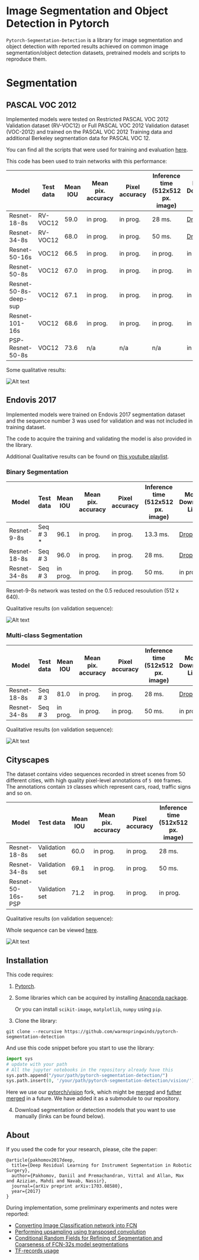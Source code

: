 # Image Segmentation and Object Detection in Pytorch 

```Pytorch-Segmentation-Detection``` is a library for image segmentation and object detection with reported results achieved on common image segmentation/object detection datasets, pretrained models and scripts to reproduce them.


# Segmentation


## PASCAL VOC 2012

Implemented models were tested on Restricted PASCAL VOC 2012 Validation dataset (RV-VOC12) or Full PASCAL VOC 2012 Validation dataset (VOC-2012) and trained on
the PASCAL VOC 2012 Training data and additional Berkeley segmentation data for PASCAL VOC 12.

You can find all the scripts that were used for training and evaluation [here](pytorch_segmentation_detection/recipes/pascal_voc/segmentation).

This code has been used to train networks with this performance:

| Model            | Test data |Mean IOU | Mean pix. accuracy | Pixel accuracy|Inference time (512x512 px. image) | Model Download Link | Related paper |
|------------------|-----------|---------|--------------------|----------------|----|---------------------|----------|
| Resnet-18-8s    | RV-VOC12  | 59.0   | in prog.           | in prog.       |28 ms.| [Dropbox](https://www.dropbox.com/s/zxv1hb09fa8numa/resnet_18_8s_59.pth?dl=0)            | [DeepLab](https://arxiv.org/abs/1606.00915) |
| Resnet-34-8s   | RV-VOC12  | 68.0   | in prog.           | in prog.  | 50 ms.  | [Dropbox](https://www.dropbox.com/s/91wcu6bpqezu4br/resnet_34_8s_68.pth?dl=0)            | [DeepLab](https://arxiv.org/abs/1606.00915) |
| Resnet-50-16s   | VOC12  | 66.5   | in prog.           | in prog.  | in prog.  | in prog.        | [DeepLab](https://arxiv.org/abs/1606.00915) |
| Resnet-50-8s   | VOC12  | 67.0   | in prog.           | in prog.  | in prog.  | in prog.        | [DeepLab](https://arxiv.org/abs/1606.00915) |
| Resnet-50-8s-deep-sup   | VOC12  | 67.1   | in prog.           | in prog.  | in prog.  | in prog.        | [DeepLab](https://arxiv.org/abs/1606.00915) |
| Resnet-101-16s   | VOC12  | 68.6   | in prog.           | in prog.  | in prog.  | in prog.        | [DeepLab](https://arxiv.org/abs/1606.00915) |
| PSP-Resnet-50-8s  | VOC12  | 73.6   | n/a              | n/a         | n/a |     in prog.                | [PSPnet](https://arxiv.org/abs/1612.01105) |


Some qualitative results:

![Alt text](pytorch_segmentation_detection/recipes/pascal_voc/segmentation/segmentation_demo_preview.gif?raw=true "Title")


## Endovis 2017

Implemented models were trained on Endovis 2017 segmentation dataset and the sequence number
3 was used for validation and was not included in training dataset. 

The code to acquire the training and validating the model is also provided in the library.

Additional Qualitative results can be found on [this youtube playlist](https://www.youtube.com/watch?v=DJZxOuT5GY0&list=PLJkMX36nfYD3MpJozA3kdJKQpTVishk5_).

### Binary Segmentation

| Model            | Test data |Mean IOU | Mean pix. accuracy | Pixel accuracy|Inference time (512x512 px. image) | Model Download Link |
|------------------|-----------|---------|--------------------|----------------|----|---------------------|
| Resnet-9-8s   | Seq # 3 *  | 96.1   | in prog.           | in prog.       |13.3 ms.| [Dropbox](https://www.dropbox.com/s/3l7o1sfrnqhnpw8/resnet_9_8s.pth?dl=0)            |
| Resnet-18-8s   | Seq # 3  | 96.0   | in prog.           | in prog.       |28 ms.| [Dropbox](https://www.dropbox.com/s/4lemtiaacrytatu/resnet_18_8s_best.pth?dl=0)            |
| Resnet-34-8s   | Seq # 3  | in prog.   | in prog.           | in prog.  | 50 ms.  | in prog.            |

Resnet-9-8s network was tested on the 0.5 reduced resoulution (512 x 640).

Qualitative results (on validation sequence):

![Alt text](pytorch_segmentation_detection/recipes/endovis_2017/segmentation/validation_binary.gif?raw=true "Title")

### Multi-class Segmentation

| Model            | Test data |Mean IOU | Mean pix. accuracy | Pixel accuracy|Inference time (512x512 px. image) | Model Download Link |
|------------------|-----------|---------|--------------------|----------------|----|---------------------|
| Resnet-18-8s   | Seq # 3  | 81.0   | in prog.           | in prog.       |28 ms.| [Dropbox](https://www.dropbox.com/s/p9ey655mmzb3v5l/resnet_18_8s_multiclass_best.pth?dl=0)            |
| Resnet-34-8s   | Seq # 3  | in prog.   | in prog.           | in prog.  | 50 ms.  | in prog            |

Qualitative results (on validation sequence):

![Alt text](pytorch_segmentation_detection/recipes/endovis_2017/segmentation/validation_multiclass.gif?raw=true "Title")


## Cityscapes

 The dataset contains video sequences recorded in street scenes from 50 different cities, with high quality pixel-level annotations of  ```5 000``` frames. The annotations contain ```19``` classes which represent cars, road, traffic signs and so on.
 
 | Model            | Test data |Mean IOU | Mean pix. accuracy | Pixel accuracy|Inference time (512x512 px. image) | Model Download Link |
|------------------|-----------|---------|--------------------|----------------|----|---------------------|
| Resnet-18-8s   | Validation set  | 60.0   | in prog.           | in prog.       |28 ms.| [Dropbox](https://www.dropbox.com/s/vdy4sqkk2s3f5v5/resnet_18_8s_cityscapes_best.pth?dl=0)            |
| Resnet-34-8s   | Validation set  | 69.1   | in prog.           | in prog.  | 50 ms.  | [Dropbox](https://www.dropbox.com/s/jeaw9ny0jtl60uc/resnet_34_8s_cityscapes_best.pth?dl=0)           |
| Resnet-50-16s-PSP   | Validation set  | 71.2   | in prog.           | in prog.  | in prog.  | in prog.           |

Qualitative results (on validation sequence):

Whole sequence can be viewed [here](https://www.youtube.com/watch?v=rYYbmYXmC0E).

![Alt text](pytorch_segmentation_detection/recipes/cityscapes/cityscapes_demo.gif?raw=true "Title")


## Installation

This code requires:

1. [Pytorch](https://github.com/pytorch/pytorch).

2. Some libraries which can be acquired by installing [Anaconda package](https://www.continuum.io/downloads).
 
    Or you can install ```scikit-image```, ```matplotlib```, ```numpy``` using ```pip```.
 
3. Clone the library:

 ```git clone --recursive https://github.com/warmspringwinds/pytorch-segmentation-detection```
 
   And use this code snippet before you start to use the library:
 
   ```python
   import sys
   # update with your path
   # All the jupyter notebooks in the repository already have this
   sys.path.append("/your/path/pytorch-segmentation-detection/")
   sys.path.insert(0, '/your/path/pytorch-segmentation-detection/vision/')
   ```
   Here we use our [pytorch/vision](https://github.com/pytorch/vision) fork, which might
   be [merged](https://github.com/pytorch/vision/pull/184) and [futher merged](https://github.com/pytorch/vision/pull/190) in a future.
   We have added it as a submodule to our repository.

4. Download segmentation or detection models that you want to use manually (links can be found below).

## About

If you used the code for your research, please, cite the paper:

    @article{pakhomov2017deep,
      title={Deep Residual Learning for Instrument Segmentation in Robotic Surgery},
      author={Pakhomov, Daniil and Premachandran, Vittal and Allan, Max and Azizian, Mahdi and Navab, Nassir},
      journal={arXiv preprint arXiv:1703.08580},
      year={2017}
    }

During implementation, some preliminary experiments and notes were reported:
- [Converting Image Classification network into FCN](http://warmspringwinds.github.io/tensorflow/tf-slim/2016/10/30/image-classification-and-segmentation-using-tensorflow-and-tf-slim/)
- [Performing upsampling using transposed convolution](http://warmspringwinds.github.io/tensorflow/tf-slim/2016/11/22/upsampling-and-image-segmentation-with-tensorflow-and-tf-slim/)
- [Conditional Random Fields for Refining of Segmentation and Coarseness of FCN-32s model segmentations](http://warmspringwinds.github.io/tensorflow/tf-slim/2016/12/18/image-segmentation-with-tensorflow-using-cnns-and-conditional-random-fields/)
- [TF-records usage](http://warmspringwinds.github.io/tensorflow/tf-slim/2016/12/21/tfrecords-guide/)

